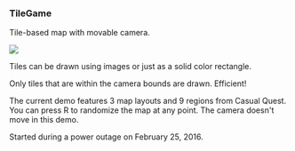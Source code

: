 ### TileGame
Tile-based map with movable camera. 

![](https://github.com/Lulu1494/CSF-2016/raw/master/TileGame/2016-02-26_10-45-33.gif)

Tiles can be drawn using images or just as a solid color rectangle. 

Only tiles that are within the camera bounds are drawn. Efficient! 

The current demo features 3 map layouts and 9 regions from Casual Quest. 
You can press R to randomize the map at any point. 
The camera doesn't move in this demo. 

Started during a power outage on February 25, 2016. 
